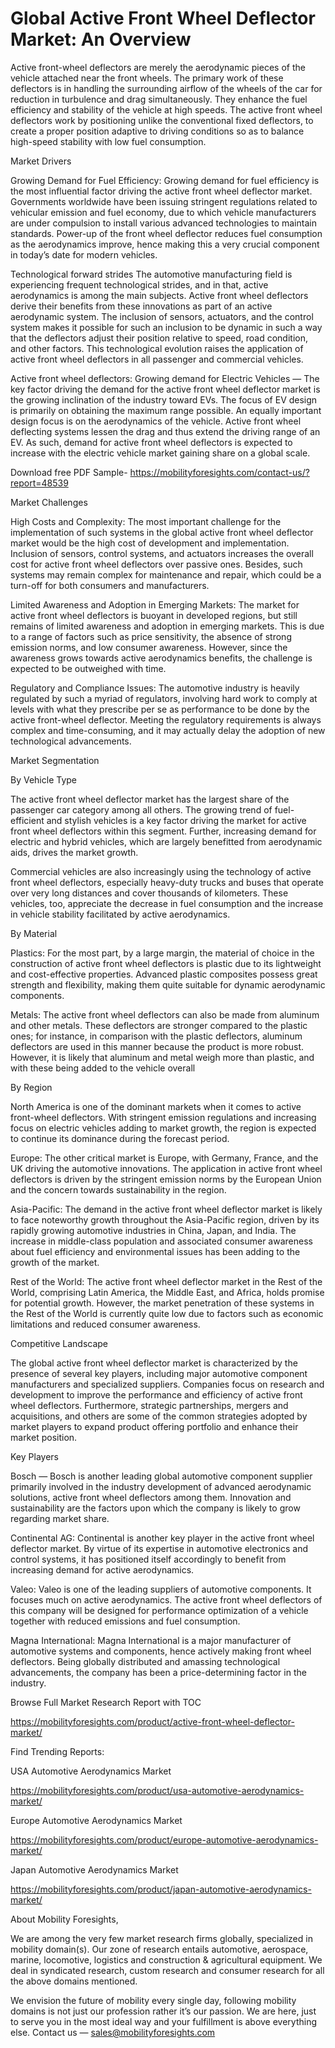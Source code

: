 # Global Active Front Wheel Deflector Market: An Overview

Active front-wheel deflectors are merely the aerodynamic pieces of the vehicle attached near the front wheels. The primary work of these deflectors is in handling the surrounding airflow of the wheels of the car for reduction in turbulence and drag simultaneously. They enhance the fuel efficiency and stability of the vehicle at high speeds. The active front wheel deflectors work by positioning unlike the conventional fixed deflectors, to create a proper position adaptive to driving conditions so as to balance high-speed stability with low fuel consumption.

Market Drivers

Growing Demand for Fuel Efficiency: Growing demand for fuel efficiency is the most influential factor driving the active front wheel deflector market. Governments worldwide have been issuing stringent regulations related to vehicular emission and fuel economy, due to which vehicle manufacturers are under compulsion to install various advanced technologies to maintain standards. Power-up of the front wheel deflector reduces fuel consumption as the aerodynamics improve, hence making this a very crucial component in today’s date for modern vehicles.

Technological forward strides The automotive manufacturing field is experiencing frequent technological strides, and in that, active aerodynamics is among the main subjects. Active front wheel deflectors derive their benefits from these innovations as part of an active aerodynamic system. The inclusion of sensors, actuators, and the control system makes it possible for such an inclusion to be dynamic in such a way that the deflectors adjust their position relative to speed, road condition, and other factors. This technological evolution raises the application of active front wheel deflectors in all passenger and commercial vehicles.

Active front wheel deflectors: Growing demand for Electric Vehicles — The key factor driving the demand for the active front wheel deflector market is the growing inclination of the industry toward EVs. The focus of EV design is primarily on obtaining the maximum range possible. An equally important design focus is on the aerodynamics of the vehicle. Active front wheel deflecting systems lessen the drag and thus extend the driving range of an EV. As such, demand for active front wheel deflectors is expected to increase with the electric vehicle market gaining share on a global scale.

Download free PDF Sample- https://mobilityforesights.com/contact-us/?report=48539

Market Challenges

High Costs and Complexity: The most important challenge for the implementation of such systems in the global active front wheel deflector market would be the high cost of development and implementation. Inclusion of sensors, control systems, and actuators increases the overall cost for active front wheel deflectors over passive ones. Besides, such systems may remain complex for maintenance and repair, which could be a turn-off for both consumers and manufacturers.

Limited Awareness and Adoption in Emerging Markets: The market for active front wheel deflectors is buoyant in developed regions, but still remains of limited awareness and adoption in emerging markets. This is due to a range of factors such as price sensitivity, the absence of strong emission norms, and low consumer awareness. However, since the awareness grows towards active aerodynamics benefits, the challenge is expected to be outweighed with time.

Regulatory and Compliance Issues: The automotive industry is heavily regulated by such a myriad of regulators, involving hard work to comply at levels with what they prescribe per se as performance to be done by the active front-wheel deflector. Meeting the regulatory requirements is always complex and time-consuming, and it may actually delay the adoption of new technological advancements.

Market Segmentation

By Vehicle Type

The active front wheel deflector market has the largest share of the passenger car category among all others. The growing trend of fuel-efficient and stylish vehicles is a key factor driving the market for active front wheel deflectors within this segment. Further, increasing demand for electric and hybrid vehicles, which are largely benefitted from aerodynamic aids, drives the market growth.

Commercial vehicles are also increasingly using the technology of active front wheel deflectors, especially heavy-duty trucks and buses that operate over very long distances and cover thousands of kilometers. These vehicles, too, appreciate the decrease in fuel consumption and the increase in vehicle stability facilitated by active aerodynamics.

By Material

Plastics: For the most part, by a large margin, the material of choice in the construction of active front wheel deflectors is plastic due to its lightweight and cost-effective properties. Advanced plastic composites possess great strength and flexibility, making them quite suitable for dynamic aerodynamic components.

Metals: The active front wheel deflectors can also be made from aluminum and other metals. These deflectors are stronger compared to the plastic ones; for instance, in comparison with the plastic deflectors, aluminum deflectors are used in this manner because the product is more robust. However, it is likely that aluminum and metal weigh more than plastic, and with these being added to the vehicle overall

By Region

North America is one of the dominant markets when it comes to active front-wheel deflectors. With stringent emission regulations and increasing focus on electric vehicles adding to market growth, the region is expected to continue its dominance during the forecast period.

Europe: The other critical market is Europe, with Germany, France, and the UK driving the automotive innovations. The application in active front wheel deflectors is driven by the stringent emission norms by the European Union and the concern towards sustainability in the region.

Asia-Pacific: The demand in the active front wheel deflector market is likely to face noteworthy growth throughout the Asia-Pacific region, driven by its rapidly growing automotive industries in China, Japan, and India. The increase in middle-class population and associated consumer awareness about fuel efficiency and environmental issues has been adding to the growth of the market.

Rest of the World: The active front wheel deflector market in the Rest of the World, comprising Latin America, the Middle East, and Africa, holds promise for potential growth. However, the market penetration of these systems in the Rest of the World is currently quite low due to factors such as economic limitations and reduced consumer awareness.

Competitive Landscape

The global active front wheel deflector market is characterized by the presence of several key players, including major automotive component manufacturers and specialized suppliers. Companies focus on research and development to improve the performance and efficiency of active front wheel deflectors. Furthermore, strategic partnerships, mergers and acquisitions, and others are some of the common strategies adopted by market players to expand product offering portfolio and enhance their market position.

Key Players

Bosch — Bosch is another leading global automotive component supplier primarily involved in the industry development of advanced aerodynamic solutions, active front wheel deflectors among them. Innovation and sustainability are the factors upon which the company is likely to grow regarding market share.

Continental AG: Continental is another key player in the active front wheel deflector market. By virtue of its expertise in automotive electronics and control systems, it has positioned itself accordingly to benefit from increasing demand for active aerodynamics.

Valeo: Valeo is one of the leading suppliers of automotive components. It focuses much on active aerodynamics. The active front wheel deflectors of this company will be designed for performance optimization of a vehicle together with reduced emissions and fuel consumption.

Magna International: Magna International is a major manufacturer of automotive systems and components, hence actively making front wheel deflectors. Being globally distributed and amassing technological advancements, the company has been a price-determining factor in the industry.

Browse Full Market Research Report with TOC

https://mobilityforesights.com/product/active-front-wheel-deflector-market/

Find Trending Reports:

USA Automotive Aerodynamics Market

https://mobilityforesights.com/product/usa-automotive-aerodynamics-market/

Europe Automotive Aerodynamics Market

https://mobilityforesights.com/product/europe-automotive-aerodynamics-market/

Japan Automotive Aerodynamics Market

https://mobilityforesights.com/product/japan-automotive-aerodynamics-market/

About Mobility Foresights,

We are among the very few market research firms globally, specialized in mobility domain(s). Our zone of research entails automotive, aerospace, marine, locomotive, logistics and construction & agricultural equipment. We deal in syndicated research, custom research and consumer research for all the above domains mentioned.

We envision the future of mobility every single day, following mobility domains is not just our profession rather it’s our passion. We are here, just to serve you in the most ideal way and your fulfillment is above everything else. Contact us — sales@mobilityforesights.com
